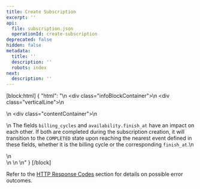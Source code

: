 ```yaml
---
title: Create Subscription
excerpt: ''
api:
  file: subscription.json
  operationId: create-subscription
deprecated: false
hidden: false
metadata:
  title: ''
  description: ''
  robots: index
next:
  description: ''
---
```

[block:html]
{
  "html": "<body>\n  <div class=\"infoBlockContainer\">\n    <div class=\"verticalLine\"></div>\n    <div>\n      <div class=\"contentContainer\">\n        <p>\n          The fields <code>billing_cycles</code> and <code>availability.finish_at</code> have an impact on each other. If both are completed during the subscription creation, it will transition to the <code>COMPLETED</code> state upon reaching the nearest event defined in these fields, whether it is the billing cycle or the corresponding <code>finish_at</code>.\n        </p>\n      </div>\n    </div>\n  </div>\n</body>"
}
[/block]


Refer to the [HTTP Response Codes](ref:response-codes) section for details on possible error outcomes.